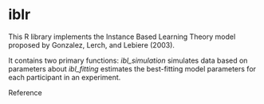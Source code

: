 # iblr
This R library implements the Instance Based Learning Theory model proposed by Gonzalez, Lerch, and Lebiere (2003).

It contains two primary functions:
*ibl_simulation* simulates data based on parameters about 
*ibl_fitting* estimates the best-fitting model parameters for each participant in an experiment.


Reference
